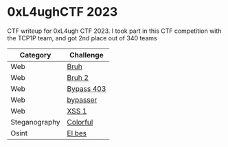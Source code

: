 # 0xL4ughCTF 2023
CTF writeup for 0xL4ugh CTF 2023. I took part in this CTF competition with the TCP1P team, and got 2nd place out of 340 teams

| Category | Challenge |
| --- | --- |
| Web | [Bruh](/0xL4ugh%20CTF%202023/Bruh/)
| Web | [Bruh 2](/0xL4ugh%20CTF%202023/Bruh%202/)
| Web | [Bypass 403](/0xL4ugh%20CTF%202023/Bypass%20403/)
| Web | [bypasser](/0xL4ugh%20CTF%202023/bypasser/)
| Web | [XSS 1](/0xL4ugh%20CTF%202023/XSS%201/)
| Steganography | [Colorful](/0xL4ugh%20CTF%202023/Colorful/)
| Osint | [El bes](/0xL4ugh%20CTF%202023/El%20bes/)